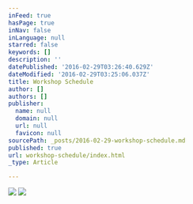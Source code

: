 ```yaml
---
inFeed: true
hasPage: true
inNav: false
inLanguage: null
starred: false
keywords: []
description: ''
datePublished: '2016-02-29T03:26:40.629Z'
dateModified: '2016-02-29T03:25:06.037Z'
title: Workshop Schedule
author: []
authors: []
publisher:
  name: null
  domain: null
  url: null
  favicon: null
sourcePath: _posts/2016-02-29-workshop-schedule.md
published: true
url: workshop-schedule/index.html
_type: Article

---
```

![](https://the-grid-user-content.s3-us-west-2.amazonaws.com/f83fbd60-af8a-47d9-b63f-941731296b77.jpg)
![](https://the-grid-user-content.s3-us-west-2.amazonaws.com/d51a97fd-5a0b-4792-bf6f-89f7c53886bf.jpg)